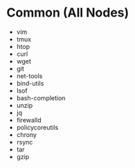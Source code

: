 # Common (All Nodes)
 -  vim
 -  tmux
 -  htop
 -  curl
 -  wget
 -  git
 -  net-tools
 -  bind-utils
 -  lsof
 -  bash-completion
 -  unzip
 -  jq
 -  firewalld
 -  policycoreutils
 -   chrony
 -   rsync
 -   tar
 -   gzip

